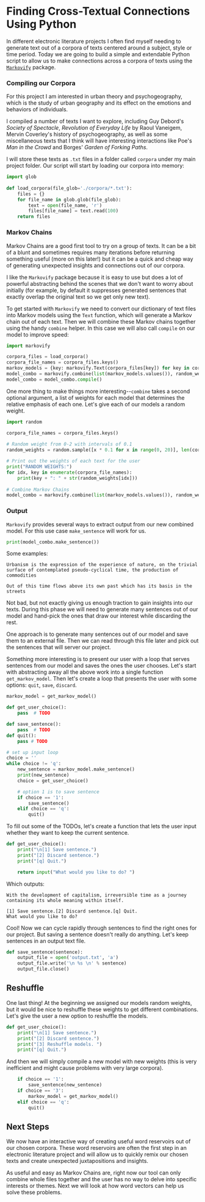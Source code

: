 ﻿# Finding Cross-Textual Connections Using Python

In different electronic literature projects I often find myself needing to generate text out of a corpora of texts centered around a subject, style or time period.  Today we are going to build a simple and extendable Python script to allow us to make connections across a corpora of texts using the [`Markovify`](https://github.com/jsvine/markovify) package.

### Compiling our Corpora

For this project I am interested in urban theory and psychogeography, which is the study of urban geography and its effect on the emotions and behaviors of individuals. 

I compiled a number of texts I want to explore, including Guy Debord's *Society of Spectacle*, *Revolution of Everyday Life* by Raoul Vaneigem, Mervin Coverley's history of psychogeography, as well as some miscellaneous texts that I think will have interesting interactions like Poe's *Man in the Crowd* and Borges' *Garden of Forking Paths*.

I will store these texts as `.txt` files in a folder called `corpora` under my main project folder. Our script will start by loading our corpora into memory:
```py
import glob
 
def load_corpora(file_glob='./corpora/*.txt'):
    files = {}
    for file_name in glob.glob(file_glob):
	    text = open(file_name, 'r')
	    files[file_name] = text.read(100)
    return files
   ```

### Markov Chains
Markov Chains are a good first tool to try on a group of texts. It can be a bit of a blunt and sometimes requires many iterations before returning something useful (more on this later!) but it can be a quick and cheap way of generating unexpected insights and connections out of our corpora. 

I like the `Markovify` package  because it is easy to use but does a lot of powerful abstracting behind the scenes that we don't want to worry about initially (for example, by default it suppresses generated sentences that exactly overlap the original text so we get only new text).

To get started with `Markovify` we need to convert our dictionary of text files into Markov models using the `Text` function, which will generate a Markov chain out of each text. Then we will combine these Markov chains together using the handy `combine` helper. In this case we will also call `compile` on our model to improve speed:

```py
import markovify

corpora_files = load_corpora()
corpora_file_names = corpora_files.keys()
markov_models = {key: markovify.Text(corpora_files[key]) for key in corpora_file_names}
model_combo = markovify.combine(list(markov_models.values()), random_weights)
model_combo = model_combo.compile()
```

One more thing to make things more interesting--`combine` takes a second optional argument, a list of weights for each model that determines the relative emphasis of each one. Let's give each of our models a random weight.
```py
import random

corpora_file_names = corpora_files.keys()
    
# Random weight from 0-2 with intervals of 0.1
random_weights = random.sample([x * 0.1 for x in range(0, 20)], len(corpora_file_names))

# Print out the weights of each text for the user 
print("RANDOM WEIGHTS:")
for idx, key in enumerate(corpora_file_names):
    print(key + ": " + str(random_weights[idx]))
    
# Combine Markov Chains 
model_combo = markovify.combine(list(markov_models.values()), random_weights)
```
    
### Output
`Markovify` provides several ways to extract output from our new combined
 model. For this use case `make_sentence` will work for us.
 
```py
print(model_combo.make_sentence())
```
 

Some examples:

    Urbanism is the expression of the experience of nature, on the trivial surface of contemplated pseudo-cyclical time, the production of commodities

    Out of this time flows above its own past which has its basis in the streets
Not bad, but not exactly giving us enough traction to gain insights into our texts. During this phase we will need to generate many sentences out of our model and hand-pick the ones that draw our interest while discarding the rest.

One approach is to generate many sentences out of our model and save them to an external file. Then we can read through this file later and pick out the sentences that will server our project. 

Something more interesting is to present our user with a loop that serves sentences from our model and saves the ones the user chooses. Let's start with abstracting away all the above work into a single function `get_markov_model`. Then let's create a loop that presents the user with some options: `quit`, `save`, `discard`.
```py
markov_model = get_markov_model()

def get_user_choice():
    pass  # TODO

def save_sentence():
    pass  # TODO
def quit():
    pass # TODO

# set up input loop
choice = ''
while choice != 'q':
    new_sentence = markov_model.make_sentence()
    print(new_sentence)
    choice = get_user_choice()

    # option 1 is to save sentence
    if choice == '1':
	    save_sentence()
    elif choice == 'q':
	    quit()   
```

To fill out some of the TODOs, let's create a function that lets the user input whether they want to keep the current sentence. 
```py
def get_user_choice():
    print("\n[1] Save sentence.")
    print("[2] Discard sentence.")
    print("[q] Quit.")

    return input("What would you like to do? ")
```
Which outputs:

    With the development of capitalism, irreversible time as a journey containing its whole meaning within itself.

    [1] Save sentence.[2] Discard sentence.[q] Quit.
    What would you like to do? 
Cool! Now we can cycle rapidly through sentences to find the right ones for our project. But saving a sentence doesn't really do anything. Let's keep sentences in an output text file.

```py
def save_sentence(sentence):
    output_file = open('output.txt', 'a')
    output_file.write('\n %s \n' % sentence)
    output_file.close()
```

## Reshuffle
One last thing! At the beginning we assigned our models random weights, but it would be nice to reshuffle these weights to get different combinations. Let's give the user a new option to reshuffle the models.

```py
def get_user_choice():
    print("\n[1] Save sentence.")
    print("[2] Discard sentence.")
    print("[3] Reshuffle models. ")
    print("[q] Quit.")
```
And then we will simply compile a new model with new weights (this is very inefficient and might cause problems with very large corpora).

```py
	if choice == '1':
		save_sentence(new_sentence)
	if choice == '3':
		markov_model = get_markov_model()
	elif choice == 'q':
		quit()
```

## Next Steps
We now have an interactive way of creating useful word reservoirs out of our chosen corpora. These word reservoirs are often the first step in an electronic literature project and will allow us to quickly remix our chosen texts and create unexpected juxtapositions and insights.

As useful and easy as Markov Chains are, right now our tool can only combine whole files together and the user has no way to delve into specific interests or themes. Next we will look at how word vectors can help us solve these problems. 


